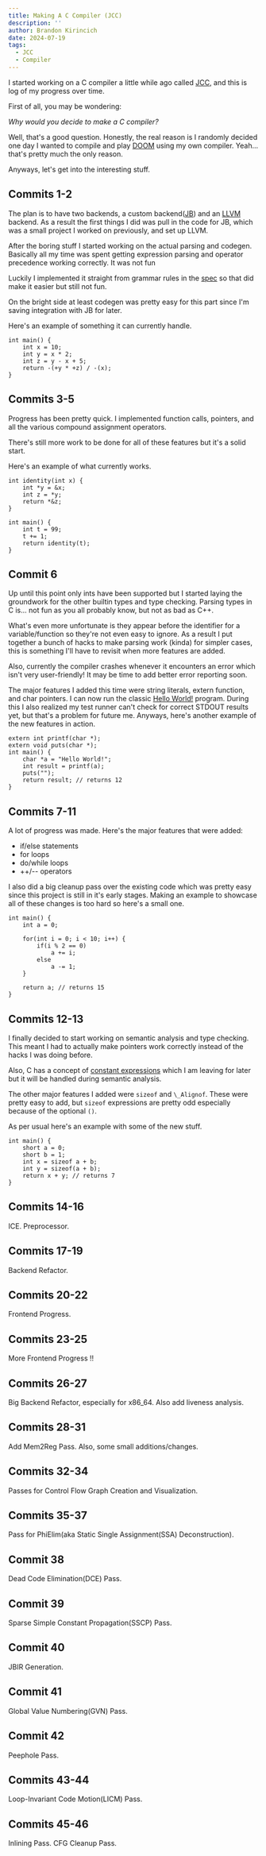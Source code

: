 ```yaml
---
title: Making A C Compiler (JCC)
description: ''
author: Brandon Kirincich
date: 2024-07-19
tags:
  - JCC
  - Compiler
---
```

I started working on a C compiler a little while ago called [JCC](https://github.com/BrandonKi/jcc), and this is log of my progress over time.

First of all, you may be wondering:

*Why would you decide to make a C compiler?*

Well, that's a good question. Honestly, the real reason is I randomly decided one day I wanted to compile and play [DOOM](https://github.com/id-Software/DOOM) using my own compiler. Yeah... that's pretty much the only reason.

Anyways, let's get into the interesting stuff.

## Commits 1-2

The plan is to have two backends, a custom backend([JB](https://github.com/BrandonKi/jcc/tree/main/jb)) and an [LLVM](https://llvm.org/) backend. As a result the first things I did was pull in the code for JB, which was a small project I worked on previously, and set up LLVM.

After the boring stuff I started working on the actual parsing and codegen. Basically all my time was spent getting expression parsing and operator precedence working correctly. It was not fun

Luckily I implemented it straight from grammar rules in the [spec](https://www.open-std.org/jtc1/sc22/wg14/www/docs/n1570.pdf) so that did make it easier but still not fun.

On the bright side at least codegen was pretty easy for this part since I'm saving integration with JB for later.

Here's an example of something it can currently handle.

```
int main() {
    int x = 10;
    int y = x * 2;
    int z = y - x + 5;
    return -(+y * +z) / -(x);
}
```

## Commits 3-5

Progress has been pretty quick. I implemented function calls, pointers, and all the various compound assignment operators.

There's still more work to be done for all of these features but it's a solid start.

Here's an example of what currently works.

```
int identity(int x) {
    int *y = &x;
    int z = *y;
    return *&z;
}

int main() {
    int t = 99;
    t += 1;
    return identity(t);
}
```

## Commit 6

Up until this point only ints have been supported but I started laying the groundwork for the other builtin types and type checking. Parsing types in C is... not fun as you all probably know, but not as bad as C++.

What's even more unfortunate is they appear before the identifier for a variable/function so they're not even easy to ignore. As a result I put together a bunch of hacks to make parsing work (kinda) for simpler cases, this is something I'll have to revisit when more features are added.

Also, currently the compiler crashes whenever it encounters an error which isn't very user-friendly! It may be time to add better error reporting soon.

The major features I added this time were string literals, extern function, and char pointers. I can now run the classic [Hello World!](https://en.wikipedia.org/wiki/%22Hello,_World!%22_program) program. During this I also realized my test runner can't check for correct STDOUT results yet, but that's a problem for future me. Anyways, here's another example of the new features in action.

```
extern int printf(char *);
extern void puts(char *);
int main() {
    char *a = "Hello World!";
    int result = printf(a);
    puts("");
    return result; // returns 12
}
```

## Commits 7-11

A lot of progress was made. Here's the major features that were added:

- if/else statements
- for loops
- do/while loops
- ++/-- operators

I also did a big cleanup pass over the existing code which was pretty easy since this project is still in it's early stages. Making an example to showcase all of these changes is too hard so here's a small one.

```
int main() {
    int a = 0;

    for(int i = 0; i < 10; i++) {
        if(i % 2 == 0)
            a += i;
        else
            a -= 1;
    }

    return a; // returns 15
}
```

## Commits 12-13

I finally decided to start working on semantic analysis and type checking. This meant I had to actually make pointers work correctly instead of the hacks I was doing before.

Also, C has a concept of [constant expressions](https://en.cppreference.com/w/c/language/constant_expression) which I am leaving for later but it will be handled during semantic analysis.

The other major features I added were `sizeof` and `\_Alignof`. These were pretty easy to add, but `sizeof` expressions are pretty odd especially because of the optional `()`.

As per usual here's an example with some of the new stuff.

```
int main() {
    short a = 0;
    short b = 1;
    int x = sizeof a + b;
    int y = sizeof(a + b);
    return x + y; // returns 7
}
```

## Commits 14-16

ICE.
Preprocessor.

## Commits 17-19

Backend Refactor.

## Commits 20-22

Frontend Progress.

## Commits 23-25

More Frontend Progress !!

## Commits 26-27

Big Backend Refactor, especially for x86\_64.
Also add liveness analysis.

## Commits 28-31

Add Mem2Reg Pass.
Also, some small additions/changes.

## Commits 32-34

Passes for Control Flow Graph Creation and Visualization.

## Commits 35-37

Pass for PhiElim(aka Static Single Assignment(SSA) Deconstruction).

## Commit 38

Dead Code Elimination(DCE) Pass.

## Commit 39

Sparse Simple Constant Propagation(SSCP) Pass.

## Commit 40

JBIR Generation.

## Commit 41

Global Value Numbering(GVN) Pass.

## Commit 42

Peephole Pass.

## Commits 43-44

Loop-Invariant Code Motion(LICM) Pass.

## Commits 45-46

Inlining Pass.
CFG Cleanup Pass.
